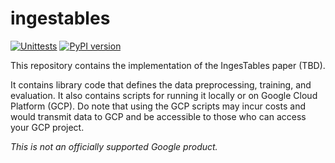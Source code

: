 # ingestables

[![Unittests](https://github.com/google-research/ingestables/actions/workflows/pytest_and_autopublish.yml/badge.svg)](https://github.com/google-research/ingestables/actions/workflows/pytest_and_autopublish.yml)
[![PyPI version](https://badge.fury.io/py/ingestables.svg)](https://badge.fury.io/py/ingestables)

This repository contains the implementation of the IngesTables paper (TBD).

It contains library code that defines the data preprocessing, training, and
evaluation. It also contains scripts for running it locally or on Google Cloud
Platform (GCP). Do note that using the GCP scripts may incur costs and would
transmit data to GCP and be accessible to those who can access your GCP project.

*This is not an officially supported Google product.*
